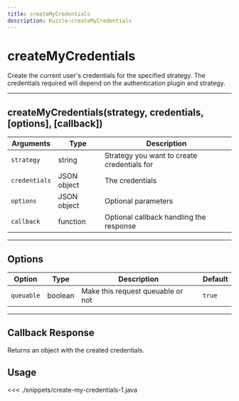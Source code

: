 ```yaml
---
title: createMyCredentials
description: Kuzzle:createMyCredentials
---
```


# createMyCredentials

Create the current user's credentials for the specified strategy. The credentials required will depend on the authentication plugin and strategy.

---

## createMyCredentials(strategy, credentials, [options], [callback])

| Arguments     | Type        | Description                                 |
| ------------- | ----------- | ------------------------------------------- |
| `strategy`    | string      | Strategy you want to create credentials for |
| `credentials` | JSON object | The credentials                             |
| `options`     | JSON object | Optional parameters                         |
| `callback`    | function    | Optional callback handling the response     |

---

## Options

| Option     | Type    | Description                       | Default |
| ---------- | ------- | --------------------------------- | ------- |
| `queuable` | boolean | Make this request queuable or not | `true`  |

---

## Callback Response

Returns an object with the created credentials.

## Usage

<<< ./snippets/create-my-credentials-1.java
